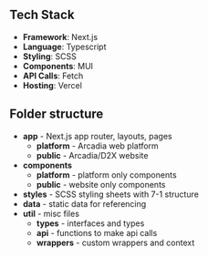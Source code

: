 ## Tech Stack
- **Framework**: Next.js
- **Language**: Typescript
- **Styling**: SCSS
- **Components**: MUI
- **API Calls**: Fetch
- **Hosting**: Vercel

## Folder structure
- **app** - Next.js app router, layouts, pages
	- **platform** - Arcadia web platform
	- **public** - Arcadia/D2X website
- **components**
	- **platform** - platform only components
	- **public** - website only components
- **styles** - SCSS styling sheets with 7-1 structure
- **data** - static data for referencing
- **util** - misc files
	- **types** - interfaces and types
	- **api** - functions to make api calls
	- **wrappers** - custom wrappers and context